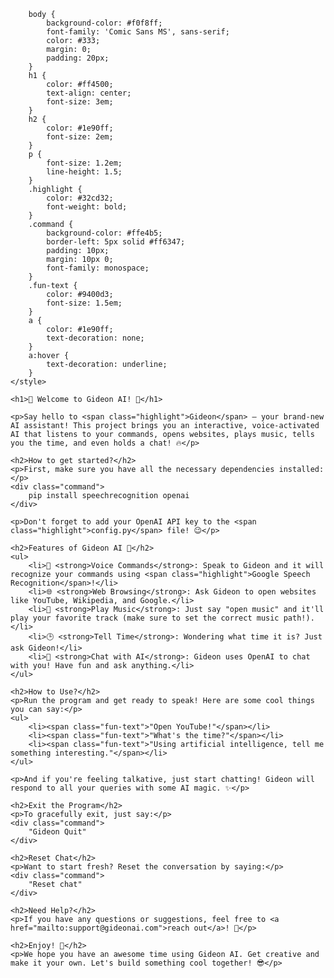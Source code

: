 
        body {
            background-color: #f0f8ff;
            font-family: 'Comic Sans MS', sans-serif;
            color: #333;
            margin: 0;
            padding: 20px;
        }
        h1 {
            color: #ff4500;
            text-align: center;
            font-size: 3em;
        }
        h2 {
            color: #1e90ff;
            font-size: 2em;
        }
        p {
            font-size: 1.2em;
            line-height: 1.5;
        }
        .highlight {
            color: #32cd32;
            font-weight: bold;
        }
        .command {
            background-color: #ffe4b5;
            border-left: 5px solid #ff6347;
            padding: 10px;
            margin: 10px 0;
            font-family: monospace;
        }
        .fun-text {
            color: #9400d3;
            font-size: 1.5em;
        }
        a {
            color: #1e90ff;
            text-decoration: none;
        }
        a:hover {
            text-decoration: underline;
        }
    </style>
</head>
<body>

    <h1>🤖 Welcome to Gideon AI! 🎉</h1>

    <p>Say hello to <span class="highlight">Gideon</span> — your brand-new AI assistant! This project brings you an interactive, voice-activated AI that listens to your commands, opens websites, plays music, tells you the time, and even holds a chat! 🔥</p>

    <h2>How to get started?</h2>
    <p>First, make sure you have all the necessary dependencies installed:</p>
    <div class="command">
        pip install speechrecognition openai
    </div>
    
    <p>Don't forget to add your OpenAI API key to the <span class="highlight">config.py</span> file! 😉</p>

    <h2>Features of Gideon AI 🌟</h2>
    <ul>
        <li>🎤 <strong>Voice Commands</strong>: Speak to Gideon and it will recognize your commands using <span class="highlight">Google Speech Recognition</span>!</li>
        <li>🌐 <strong>Web Browsing</strong>: Ask Gideon to open websites like YouTube, Wikipedia, and Google.</li>
        <li>🎵 <strong>Play Music</strong>: Just say "open music" and it'll play your favorite track (make sure to set the correct music path!).</li>
        <li>🕒 <strong>Tell Time</strong>: Wondering what time it is? Just ask Gideon!</li>
        <li>💬 <strong>Chat with AI</strong>: Gideon uses OpenAI to chat with you! Have fun and ask anything.</li>
    </ul>

    <h2>How to Use?</h2>
    <p>Run the program and get ready to speak! Here are some cool things you can say:</p>
    <ul>
        <li><span class="fun-text">"Open YouTube!"</span></li>
        <li><span class="fun-text">"What's the time?"</span></li>
        <li><span class="fun-text">"Using artificial intelligence, tell me something interesting."</span></li>
    </ul>

    <p>And if you're feeling talkative, just start chatting! Gideon will respond to all your queries with some AI magic. ✨</p>

    <h2>Exit the Program</h2>
    <p>To gracefully exit, just say:</p>
    <div class="command">
        "Gideon Quit"
    </div>

    <h2>Reset Chat</h2>
    <p>Want to start fresh? Reset the conversation by saying:</p>
    <div class="command">
        "Reset chat"
    </div>

    <h2>Need Help?</h2>
    <p>If you have any questions or suggestions, feel free to <a href="mailto:support@gideonai.com">reach out</a>! 💌</p>

    <h2>Enjoy! 🚀</h2>
    <p>We hope you have an awesome time using Gideon AI. Get creative and make it your own. Let's build something cool together! 😎</p>

</body>
</html>
